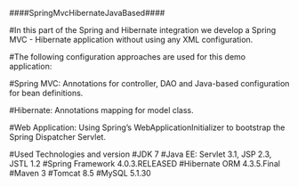 ####SpringMvcHibernateJavaBased####

#In this part of the Spring and Hibernate integration we develop a Spring MVC - Hibernate application without using any XML configuration.


#The following configuration approaches are used for this  demo application:

#Spring MVC: Annotations for controller, DAO and Java-based configuration for bean definitions.

#Hibernate: Annotations mapping for model class.

#Web Application: Using Spring’s WebApplicationInitializer to bootstrap the Spring Dispatcher Servlet.


#Used Technologies and version
#JDK 7
#Java EE: Servlet 3.1, JSP 2.3, JSTL 1.2
#Spring Framework 4.0.3.RELEASED
#Hibernate ORM 4.3.5.Final
#Maven 3
#Tomcat 8.5
#MySQL 5.1.30

